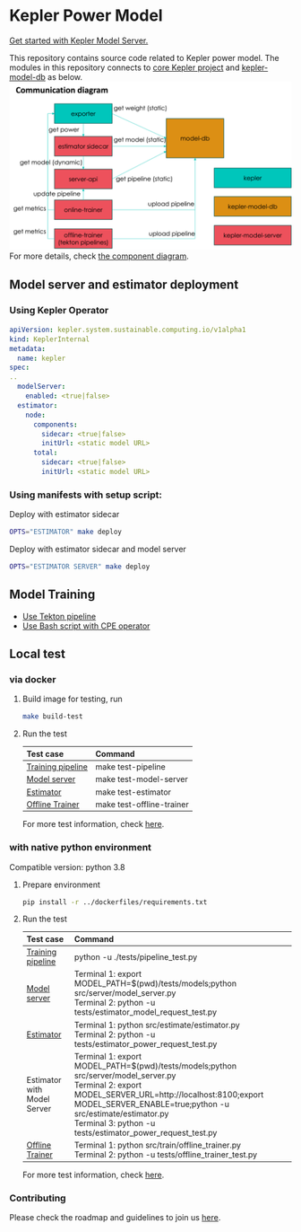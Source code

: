 # Kepler Power Model
[Get started with Kepler Model Server.](https://sustainable-computing.io/kepler_model_server/get_started/)

This repository contains source code related to Kepler power model. The modules in this repository connects to [core Kepler project](https://github.com/sustainable-computing-io/kepler) and [kepler-model-db](https://github.com/sustainable-computing-io/kepler-model-db) as below.
![](./fig/comm_diagram.png)
For more details, check [the component diagram](./fig/model-server-components-simplified.png).

## Model server and estimator deployment 

### Using Kepler Operator

```yaml
apiVersion: kepler.system.sustainable.computing.io/v1alpha1
kind: KeplerInternal
metadata:
  name: kepler
spec:
..
  modelServer:
    enabled: <true|false>
  estimator:
    node:
      components:
        sidecar: <true|false>
        initUrl: <static model URL>
      total:
        sidecar: <true|false>
        initUrl: <static model URL>
```

### Using manifests with setup script:
Deploy with estimator sidecar
```sh
OPTS="ESTIMATOR" make deploy
```

Deploy with estimator sidecar and model server 
```sh
OPTS="ESTIMATOR SERVER" make deploy
```

## Model Training
- [Use Tekton pipeline](./model_training/tekton/README.md)
- [Use Bash script with CPE operator](./model_training/cpe_script_instruction.md)

## Local test
### via docker
1. Build image for testing, run 
    ```sh
    make build-test
    ```

2. Run the test

    |Test case|Command|
    |---|---|
    |[Training pipeline](./tests/README.md#pipeline)|make test-pipeline|
    |[Model server](./tests/README.md#estimator-model-request-to-model-server)|make test-model-server|
    |[Estimator](./tests/README.md#estimator-power-request-from-collector)|make test-estimator|
    |[Offline Trainer](./tests/README.md#offline-trainer)|make test-offline-trainer|

    For more test information, check [here](./tests/).

### with native python environment
Compatible version: python 3.8

1. Prepare environment

    ```bash
    pip install -r ../dockerfiles/requirements.txt
    ```

2. Run the test

    |Test case|Command|
    |---|---|
    |[Training pipeline](./tests/README.md#pipeline)|python -u ./tests/pipeline_test.py|
    |[Model server](./tests/README.md#estimator-model-request-to-model-server)|Terminal 1: export MODEL_PATH=$(pwd)/tests/models;python src/server/model_server.py <br>Terminal 2: python -u tests/estimator_model_request_test.py|
    |[Estimator](./tests/README.md#estimator-power-request-from-collector)|Terminal 1: python src/estimate/estimator.py<br>Terminal 2: python -u tests/estimator_power_request_test.py|
    |Estimator with Model Server|Terminal 1: export MODEL_PATH=$(pwd)/tests/models;python src/server/model_server.py <br>Terminal 2: export MODEL_SERVER_URL=http://localhost:8100;export MODEL_SERVER_ENABLE=true;python -u src/estimate/estimator.py<br>Terminal 3: python -u tests/estimator_power_request_test.py
    |[Offline Trainer](./tests/README.md#offline-trainer)|Terminal 1: python src/train/offline_trainer.py<br>Terminal 2: python -u tests/offline_trainer_test.py|

    For more test information, check [here](./tests/).

### Contributing
Please check the roadmap and guidelines to join us [here](./contributing.md).
